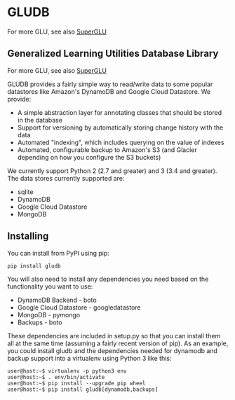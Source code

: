 # GLUDB

For more GLU, see also
[SuperGLU](https://github.com/GeneralizedLearningUtilities/SuperGLU)

Generalized Learning Utilities Database Library
--------------------------------------------------

For more GLU, see also
[SuperGLU](https://github.com/GeneralizedLearningUtilities/SuperGLU)

GLUDB provides a fairly simple way to read/write data to some popular datastores
like Amazon's DynamoDB and Google Cloud Datastore. We provide:

* A simple abstraction layer for annotating classes that should be stored in
  the database
* Support for versioning by automatically storing change history with the data
* Automated "indexing", which includes querying on the value of indexes
* Automated, configurable backup to Amazon's S3 (and Glacier depending on how
  you configure the S3 buckets)

We currently support Python 2 (2.7 and greater) and 3 (3.4 and greater). The
data stores currently supported are:

* sqlite
* DynamoDB
* Google Cloud Datastore
* MongoDB

Installing
------------

You can install from PyPI using pip:

    pip install gludb

You will also need to install any dependencies you need based on the
functionality you want to use:

* DynamoDB Backend - boto
* Google Cloud Datastore - googledatastore
* MongoDB - pymongo
* Backups - boto

These dependencies are included in setup.py so that you can install them all
at the same time (assuming a fairly recent version of pip). As an example,
you could install gludb and the dependencies needed for dynamodb and backup
support into a virtualenv using Python 3 like this:

    user@host:~$ virtualenv -p python3 env
    user@host:~$ . env/bin/activate
    user@host:~$ pip install --upgrade pip wheel
    user@host:~$ pip install gludb[dynamodb,backups]
